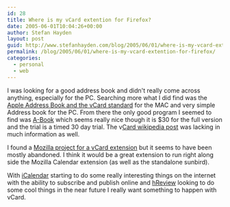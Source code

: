 ```yaml
---
id: 28
title: Where is my vCard extention for Firefox?
date: 2005-06-01T10:04:26+00:00
author: Stefan Hayden
layout: post
guid: http://www.stefanhayden.com/blog/2005/06/01/where-is-my-vcard-extention-for-firefox/
permalink: /blog/2005/06/01/where-is-my-vcard-extention-for-firefox/
categories:
  - personal
  - web
---
```

I was looking for a good address book and didn't really come across anything, especially for the PC. Searching more what I did find was the <a href="http://www.apple.com/macosx/features/addressbook/">Apple Address Book and the vCard standard</a> for the MAC and very simple Address book for the PC. From there the only good program I seemed to find was <a href="http://www.xeletrix.com/abook/">A-Book</a> which seems really nice though it is $30 for the full version and the trial is a timed 30 day trial. The v<a href="http://en.wikipedia.org/wiki/VCard">Card wikipedia post</a> was lacking in much information as well.

I found a <a href="http://vcard.mozdev.org/index.html">Mozilla project for a vCard extension</a> but it seems to have been mostly abandoned. I think it would be a great extension to run right along side the Mozilla Calendar extension (as well as the standalone sunbird).

With <a href="http://www.w3.org/2000/01/foo.html">iCalendar</a> starting to do some really interesting things on the internet with the ability to subscribe and publish online and <a href="http://developers.technorati.com/wiki/hReview">hReview</a> looking to do some cool things in the near future I really want something to happen with vCard. 
